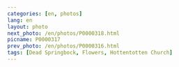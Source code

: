```yaml
---
categories: [en, photos]
lang: en
layout: photo
next_photo: /en/photos/P0000318.html
picname: P0000317
prev_photo: /en/photos/P0000316.html
tags: [Dead Springbock, Flowers, Hottentotten Church]
---
```

